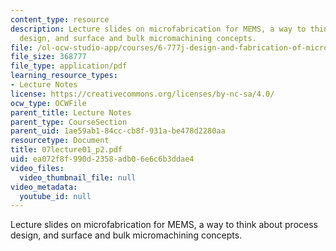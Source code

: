 ```yaml
---
content_type: resource
description: Lecture slides on microfabrication for MEMS, a way to think about process
  design, and surface and bulk micromachining concepts.
file: /ol-ocw-studio-app/courses/6-777j-design-and-fabrication-of-microelectromechanical-devices-spring-2007/ea072f8f990d2358adb06e6c6b3ddae4_07lecture01_p2.pdf
file_size: 368777
file_type: application/pdf
learning_resource_types:
- Lecture Notes
license: https://creativecommons.org/licenses/by-nc-sa/4.0/
ocw_type: OCWFile
parent_title: Lecture Notes
parent_type: CourseSection
parent_uid: 1ae59ab1-84cc-cb8f-931a-be478d2280aa
resourcetype: Document
title: 07lecture01_p2.pdf
uid: ea072f8f-990d-2358-adb0-6e6c6b3ddae4
video_files:
  video_thumbnail_file: null
video_metadata:
  youtube_id: null
---
```

Lecture slides on microfabrication for MEMS, a way to think about process design, and surface and bulk micromachining concepts.